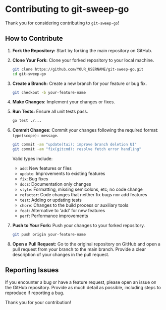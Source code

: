 # Contributing to git-sweep-go

Thank you for considering contributing to `git-sweep-go`!

## How to Contribute

1.  **Fork the Repository:** Start by forking the main repository on GitHub.
2.  **Clone Your Fork:** Clone your forked repository to your local machine.
    ```bash
    git clone https://github.com/YOUR_USERNAME/git-sweep-go.git
    cd git-sweep-go
    ```
3.  **Create a Branch:** Create a new branch for your feature or bug fix.
    ```bash
    git checkout -b your-feature-name
    ```
4.  **Make Changes:** Implement your changes or fixes.
5.  **Run Tests:** Ensure all unit tests pass.
    ```bash
    go test ./...
    ```
6.  **Commit Changes:** Commit your changes following the required format: `type(scope): message`.
    ```bash
    git commit -am "update(tui): improve branch deletion UI"
    git commit -am "fix(gitcmd): resolve fetch error handling"
    ```
    
    Valid types include:
    - `add`: New features or files
    - `update`: Improvements to existing features
    - `fix`: Bug fixes
    - `docs`: Documentation only changes
    - `style`: Formatting, missing semicolons, etc; no code change
    - `refactor`: Code changes that neither fix bugs nor add features
    - `test`: Adding or updating tests
    - `chore`: Changes to the build process or auxiliary tools
    - `feat`: Alternative to 'add' for new features
    - `perf`: Performance improvements
7.  **Push to Your Fork:** Push your changes to your forked repository.
    ```bash
    git push origin your-feature-name
    ```
8.  **Open a Pull Request:** Go to the original repository on GitHub and open a pull request from your branch to the main branch. Provide a clear description of your changes in the pull request.

## Reporting Issues

If you encounter a bug or have a feature request, please open an issue on the GitHub repository. Provide as much detail as possible, including steps to reproduce if reporting a bug.

Thank you for your contribution!
